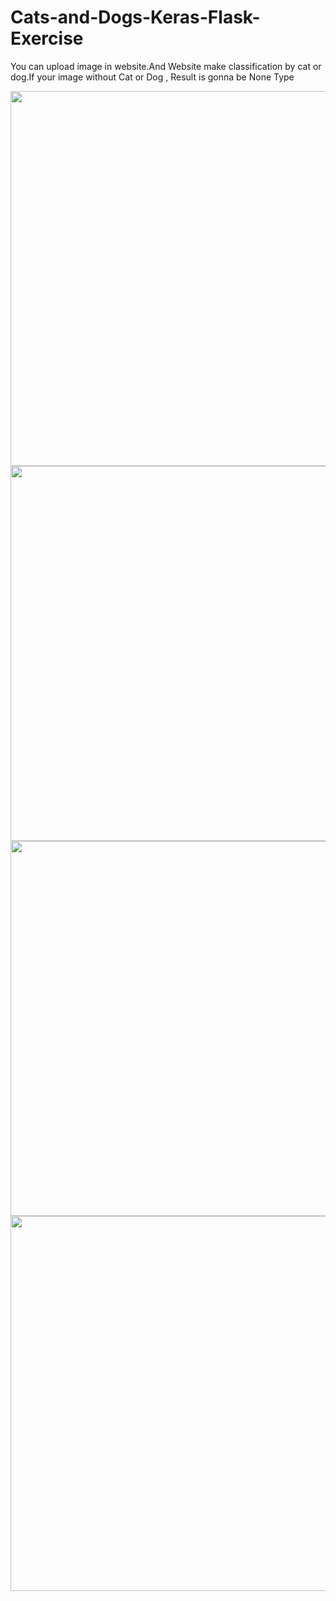 # Cats-and-Dogs-Keras-Flask-Exercise

You can upload image in website.And Website make classification by cat or dog.If your image without Cat or Dog , Result is gonna be None Type

<img  src="readmeFiles/image.png" height="600">
<img  src="readmeFiles/imageCat.png" height="600">
<img  src="readmeFiles/imageDog.png" height="600">
<img  src="readmeFiles/imageNoneType.png" height="600">
